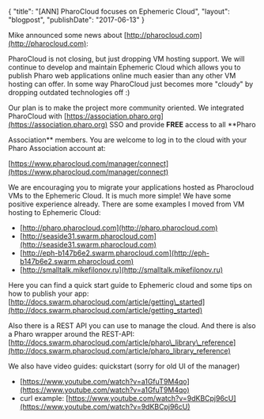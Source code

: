 {
"title": "[ANN] PharoCloud focuses on Ephemeric Cloud",
"layout": "blogpost",
"publishDate": "2017-06-13"
}

Mike announced some news about [http://pharocloud.com](http://pharocloud.com):

PharoCloud is not closing, but just dropping VM hosting support. We will
continue to develop and maintain Ephemeric Cloud which allows you to publish
Pharo web applications online much easier than any other VM hosting can
offer. In some way PharoCloud just becomes more "cloudy" by dropping
outdated technologies off :\)

Our plan is to make the project more community oriented. We integrated
PharoCloud with [https://association.pharo.org](https://association.pharo.org) SSO and provide **FREE** access to all **Pharo

Association** members. You are welcome to log in to the cloud with your Pharo
Association account at:

[https://www.pharocloud.com/manager/connect](https://www.pharocloud.com/manager/connect)

We are encouraging you to migrate your applications hosted as Pharocloud VMs
to the Ephemeric Cloud. It is much more simple! We have some positive
experience already. There are some examples I moved from VM hosting to
Ephemeric Cloud:

- [http://pharo.pharocloud.com](http://pharo.pharocloud.com)
- [http://seaside31.swarm.pharocloud.com](http://seaside31.swarm.pharocloud.com)
- [http://eph-b147b6e2.swarm.pharocloud.com](http://eph-b147b6e2.swarm.pharocloud.com)
- [http://smalltalk.mikefilonov.ru](http://smalltalk.mikefilonov.ru)


Here you can find a quick start guide to Ephemeric cloud and some tips on
how to publish your app:
[http://docs.swarm.pharocloud.com/article/getting\_started](http://docs.swarm.pharocloud.com/article/getting_started)

Also there is a REST API you can use to manage the cloud. And there is also
a Pharo wrapper around the REST-API:
[http://docs.swarm.pharocloud.com/article/pharo\_library\_reference](http://docs.swarm.pharocloud.com/article/pharo_library_reference)

We also have video guides:
quickstart \(sorry for old UI of the manager\)
- [https://www.youtube.com/watch?v=a1GfuT9M4qo](https://www.youtube.com/watch?v=a1GfuT9M4qo)
- curl example: [https://www.youtube.com/watch?v=9dKBCpj96cU](https://www.youtube.com/watch?v=9dKBCpj96cU)
